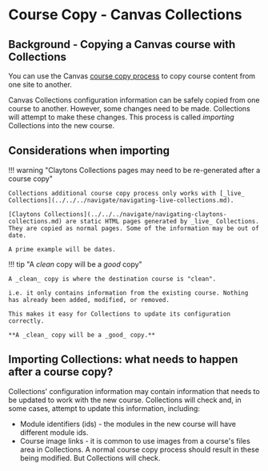 # Course Copy - Canvas Collections

## Background - Copying a Canvas course with Collections

You can use the Canvas [course copy process](https://community.canvaslms.com/t5/Instructor-Guide/How-do-I-copy-content-from-another-Canvas-course-using-the/ta-p/1012) to copy course content from one site to another. 

Canvas Collections configuration information can be safely copied from one course to another. However, some changes need to be made. Collections will attempt to make these changes. This process is called _importing_ Collections into the new course.

## Considerations when importing

!!! warning "Claytons Collections pages may need to be re-generated after a course copy"

	Collections additional course copy process only works with [_live_ Collections](../../../navigate/navigating-live-collections.md).

	[Claytons Collections](../../../navigate/navigating-claytons-collections.md) are static HTML pages generated by _live_ Collections. They are copied as normal pages. Some of the information may be out of date.

	A prime example will be dates.

!!! tip "A _clean_ copy will be a _good_ copy"

	A _clean_ copy is where the destination course is "clean".
	
	i.e. it only contains information from the existing course. Nothing has already been added, modified, or removed.
	
	This makes it easy for Collections to update its configuration correctly.

	**A _clean_ copy will be a _good_ copy.**

## Importing Collections: what needs to happen after a course copy?

Collections' configuration information may contain information that needs to be updated to work with the new course. Collections will check and, in some cases, attempt to update this information, including:

- Module identifiers (ids) - the modules in the new course will have different module ids.
- Course image links - it is common to use images from a course's files area in Collections. A normal course copy process should result in these being modified. But Collections will check.

